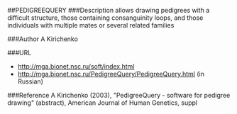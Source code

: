 ##PEDIGREEQUERY
###Description
allows drawing pedigrees with a difficult structure, those containing consanguinity loops, and those individuals with multiple mates or several related families

###Author
A Kirichenko

###URL
* http://mga.bionet.nsc.ru/soft/index.html
* http://mga.bionet.nsc.ru/PedigreeQuery/PedigreeQuery.html (in Russian)

###Reference
A Kirichenko (2003), "PedigreeQuery - software for pedigree drawing" (abstract), American Journal of Human Genetics, suppl


